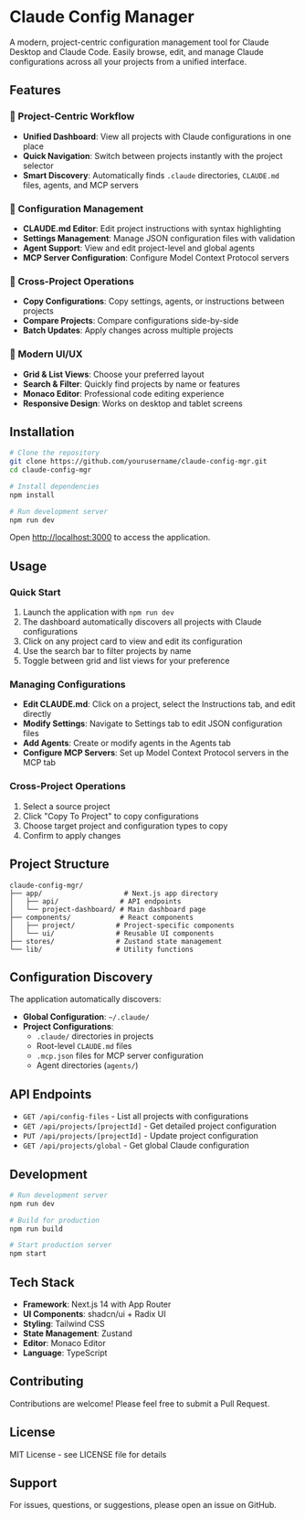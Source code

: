 # Claude Config Manager

A modern, project-centric configuration management tool for Claude Desktop and Claude Code. Easily browse, edit, and manage Claude configurations across all your projects from a unified interface.

## Features

### 🎯 Project-Centric Workflow
- **Unified Dashboard**: View all projects with Claude configurations in one place
- **Quick Navigation**: Switch between projects instantly with the project selector
- **Smart Discovery**: Automatically finds `.claude` directories, `CLAUDE.md` files, agents, and MCP servers

### 📝 Configuration Management
- **CLAUDE.md Editor**: Edit project instructions with syntax highlighting
- **Settings Management**: Manage JSON configuration files with validation
- **Agent Support**: View and edit project-level and global agents
- **MCP Server Configuration**: Configure Model Context Protocol servers

### 🔄 Cross-Project Operations
- **Copy Configurations**: Copy settings, agents, or instructions between projects
- **Compare Projects**: Compare configurations side-by-side
- **Batch Updates**: Apply changes across multiple projects

### 🎨 Modern UI/UX
- **Grid & List Views**: Choose your preferred layout
- **Search & Filter**: Quickly find projects by name or features
- **Monaco Editor**: Professional code editing experience
- **Responsive Design**: Works on desktop and tablet screens

## Installation

```bash
# Clone the repository
git clone https://github.com/yourusername/claude-config-mgr.git
cd claude-config-mgr

# Install dependencies
npm install

# Run development server
npm run dev
```

Open [http://localhost:3000](http://localhost:3000) to access the application.

## Usage

### Quick Start
1. Launch the application with `npm run dev`
2. The dashboard automatically discovers all projects with Claude configurations
3. Click on any project card to view and edit its configuration
4. Use the search bar to filter projects by name
5. Toggle between grid and list views for your preference

### Managing Configurations
- **Edit CLAUDE.md**: Click on a project, select the Instructions tab, and edit directly
- **Modify Settings**: Navigate to Settings tab to edit JSON configuration files
- **Add Agents**: Create or modify agents in the Agents tab
- **Configure MCP Servers**: Set up Model Context Protocol servers in the MCP tab

### Cross-Project Operations
1. Select a source project
2. Click "Copy To Project" to copy configurations
3. Choose target project and configuration types to copy
4. Confirm to apply changes

## Project Structure

```
claude-config-mgr/
├── app/                    # Next.js app directory
│   ├── api/               # API endpoints
│   └── project-dashboard/ # Main dashboard page
├── components/            # React components
│   ├── project/          # Project-specific components
│   └── ui/               # Reusable UI components
├── stores/               # Zustand state management
└── lib/                  # Utility functions
```

## Configuration Discovery

The application automatically discovers:
- **Global Configuration**: `~/.claude/`
- **Project Configurations**:
  - `.claude/` directories in projects
  - Root-level `CLAUDE.md` files
  - `.mcp.json` files for MCP server configuration
  - Agent directories (`agents/`)

## API Endpoints

- `GET /api/config-files` - List all projects with configurations
- `GET /api/projects/[projectId]` - Get detailed project configuration
- `PUT /api/projects/[projectId]` - Update project configuration
- `GET /api/projects/global` - Get global Claude configuration

## Development

```bash
# Run development server
npm run dev

# Build for production
npm run build

# Start production server
npm start
```

## Tech Stack

- **Framework**: Next.js 14 with App Router
- **UI Components**: shadcn/ui + Radix UI
- **Styling**: Tailwind CSS
- **State Management**: Zustand
- **Editor**: Monaco Editor
- **Language**: TypeScript

## Contributing

Contributions are welcome! Please feel free to submit a Pull Request.

## License

MIT License - see LICENSE file for details

## Support

For issues, questions, or suggestions, please open an issue on GitHub.